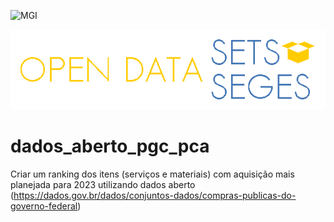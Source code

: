 ![MGI](https://dados.gov.br/api/publico/s3/25ee4acc-1dee-48d3-9174-235b346a3747.jpg)


![Open Datasets Seges](https://github.com/marcelo7bastos/dados_aberto_pgc_pca/blob/main/open-datasets-seges.png)

# dados_aberto_pgc_pca
Criar um ranking dos itens (serviços e materiais) com aquisição mais planejada para 2023 utilizando dados aberto (https://dados.gov.br/dados/conjuntos-dados/compras-publicas-do-governo-federal)
